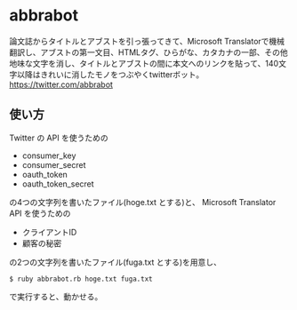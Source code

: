 abbrabot
========

論文誌からタイトルとアブストを引っ張ってきて、Microsoft Translatorで機械翻訳し、アブストの第一文目、HTMLタグ、ひらがな、カタカナの一部、その他地味な文字を消し、タイトルとアブストの間に本文へのリンクを貼って、140文字以降はきれいに消したモノをつぶやくtwitterボット。https://twitter.com/abbrabot

使い方
------

Twitter の API を使うための

* consumer_key
* consumer_secret
* oauth_token
* oauth\_token\_secret
 
の4つの文字列を書いたファイル(hoge.txt とする)と、
Microsoft Translator API を使うための

* クライアントID
* 顧客の秘密

の2つの文字列を書いたファイル(fuga.txt とする)を用意し、

    $ ruby abbrabot.rb hoge.txt fuga.txt

で実行すると、動かせる。
